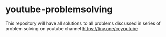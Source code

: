 # youtube-problemsolving
This repository will have all solutions to all problems discussed in series of problem solving on youtube channel https://tiny.one/ccyoutube
